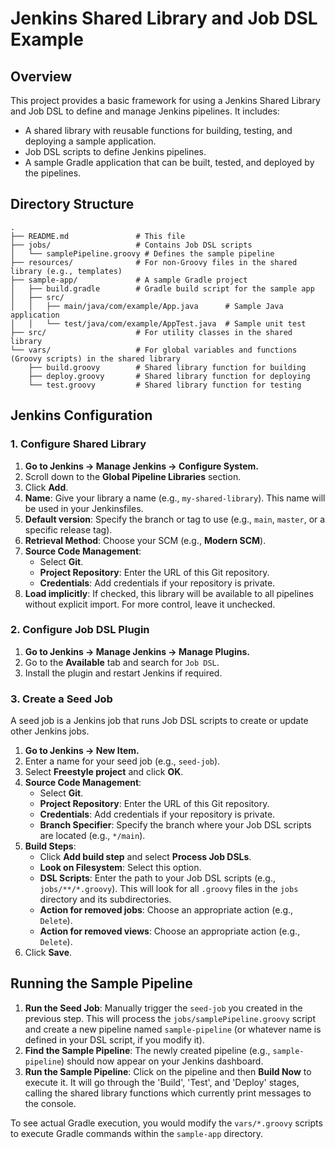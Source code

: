 # Jenkins Shared Library and Job DSL Example

## Overview

This project provides a basic framework for using a Jenkins Shared Library and Job DSL to define and manage Jenkins pipelines. It includes:

- A shared library with reusable functions for building, testing, and deploying a sample application.
- Job DSL scripts to define Jenkins pipelines.
- A sample Gradle application that can be built, tested, and deployed by the pipelines.

## Directory Structure

```
.
├── README.md               # This file
├── jobs/                   # Contains Job DSL scripts
│   └── samplePipeline.groovy # Defines the sample pipeline
├── resources/              # For non-Groovy files in the shared library (e.g., templates)
├── sample-app/             # A sample Gradle project
│   ├── build.gradle        # Gradle build script for the sample app
│   ├── src/
│   │   ├── main/java/com/example/App.java      # Sample Java application
│   │   └── test/java/com/example/AppTest.java  # Sample unit test
├── src/                    # For utility classes in the shared library
└── vars/                   # For global variables and functions (Groovy scripts) in the shared library
    ├── build.groovy        # Shared library function for building
    ├── deploy.groovy       # Shared library function for deploying
    └── test.groovy         # Shared library function for testing
```

## Jenkins Configuration

### 1. Configure Shared Library

1.  **Go to Jenkins -> Manage Jenkins -> Configure System.**
2.  Scroll down to the **Global Pipeline Libraries** section.
3.  Click **Add**.
4.  **Name**: Give your library a name (e.g., `my-shared-library`). This name will be used in your Jenkinsfiles.
5.  **Default version**: Specify the branch or tag to use (e.g., `main`, `master`, or a specific release tag).
6.  **Retrieval Method**: Choose your SCM (e.g., **Modern SCM**).
7.  **Source Code Management**:
    *   Select **Git**.
    *   **Project Repository**: Enter the URL of this Git repository.
    *   **Credentials**: Add credentials if your repository is private.
8.  **Load implicitly**: If checked, this library will be available to all pipelines without explicit import. For more control, leave it unchecked.

### 2. Configure Job DSL Plugin

1.  **Go to Jenkins -> Manage Jenkins -> Manage Plugins.**
2.  Go to the **Available** tab and search for `Job DSL`.
3.  Install the plugin and restart Jenkins if required.

### 3. Create a Seed Job

A seed job is a Jenkins job that runs Job DSL scripts to create or update other Jenkins jobs.

1.  **Go to Jenkins -> New Item.**
2.  Enter a name for your seed job (e.g., `seed-job`).
3.  Select **Freestyle project** and click **OK**.
4.  **Source Code Management**:
    *   Select **Git**.
    *   **Project Repository**: Enter the URL of this Git repository.
    *   **Credentials**: Add credentials if your repository is private.
    *   **Branch Specifier**: Specify the branch where your Job DSL scripts are located (e.g., `*/main`).
5.  **Build Steps**:
    *   Click **Add build step** and select **Process Job DSLs**.
    *   **Look on Filesystem**: Select this option.
    *   **DSL Scripts**: Enter the path to your Job DSL scripts (e.g., `jobs/**/*.groovy`). This will look for all `.groovy` files in the `jobs` directory and its subdirectories.
    *   **Action for removed jobs**: Choose an appropriate action (e.g., `Delete`).
    *   **Action for removed views**: Choose an appropriate action (e.g., `Delete`).
6.  Click **Save**.

## Running the Sample Pipeline

1.  **Run the Seed Job**: Manually trigger the `seed-job` you created in the previous step. This will process the `jobs/samplePipeline.groovy` script and create a new pipeline named `sample-pipeline` (or whatever name is defined in your DSL script, if you modify it).
2.  **Find the Sample Pipeline**: The newly created pipeline (e.g., `sample-pipeline`) should now appear on your Jenkins dashboard.
3.  **Run the Sample Pipeline**: Click on the pipeline and then **Build Now** to execute it. It will go through the 'Build', 'Test', and 'Deploy' stages, calling the shared library functions which currently print messages to the console.

To see actual Gradle execution, you would modify the `vars/*.groovy` scripts to execute Gradle commands within the `sample-app` directory.
